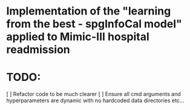 # Implementation of the "learning from the best - spgInfoCal model" applied to Mimic-III hospital readmission

# TODO:
[ ] Refactor code to be much clearer
[ ] Ensure all cmd arguments and hyperparameters are dynamic with no hardcoded data directories etc...
